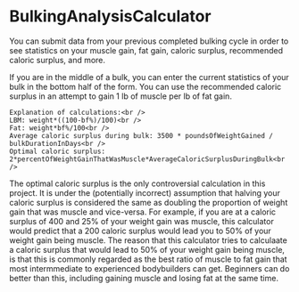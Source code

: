 # BulkingAnalysisCalculator
You can submit data from your previous completed bulking cycle in order to see statistics on your muscle gain, fat gain, caloric surplus, recommended caloric surplus, and more. 

If you are in the middle of a bulk, you can enter the current statistics of your bulk in the bottom half of the form. You can use the recommended caloric surplus in an attempt to gain 1 lb of muscle per lb of fat gain.
```
Explanation of calculations:<br />
LBM: weight*((100-bf%)/100)<br />
Fat: weight*bf%/100<br />
Average caloric surplus during bulk: 3500 * poundsOfWeightGained / bulkDurationInDays<br />
Optimal caloric surplus: 2*percentOfWeightGainThatWasMuscle*AverageCaloricSurplusDuringBulk<br />
```
The optimal caloric surplus is the only controversial calculation in this project. It is under the (potentially incorrect) assumption that halving your caloric surplus is considered the same as doubling the proportion of weight gain that was muscle and vice-versa. For example, if you are at a caloric surplus of 400 and 25% of your weight gain was muscle, this calculator would predict that a 200 caloric surplus would lead you to 50% of your weight gain being muscle. The reason that this calculator tries to calculaate a caloric surplus that would lead to 50% of your weight gain being muscle, is that this is commonly regarded as the best ratio of muscle to fat gain that most intermmediate to experienced bodybuilders can get. Beginners can do better than this, including gaining muscle and losing fat at the same time.
